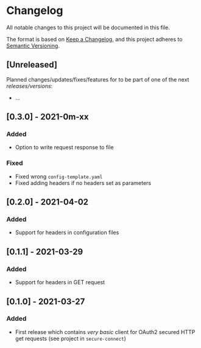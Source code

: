 # Changelog
All notable changes to this project will be documented in this file.

The format is based on [Keep a Changelog](https://keepachangelog.com/en/1.0.0/),
and this project adheres to [Semantic Versioning](https://semver.org/spec/v2.0.0.html).

## [Unreleased]
Planned changes/updates/fixes/features for to be part of one of the next _releases/versions_:
  * ...

## [0.3.0] - 2021-0m-xx
### Added
  * Option to write request response to file

### Fixed
  * Fixed wrong `config-template.yaml`  
  * Fixed adding headers if no headers set as parameters

## [0.2.0] - 2021-04-02
### Added
  * Support for headers in configuration files

## [0.1.1] - 2021-03-29
### Added
  * Support for headers in GET request

## [0.1.0] - 2021-03-27
### Added
  * First release which contains _very basic_ client for OAuth2 secured HTTP get requests (see project in `secure-connect`)

<!--### Added => for new features.-->
<!--### Changed => for changes in existing functionality.-->
<!--### Deprecated => for soon-to-be removed features.-->
<!--### Removed => for now removed features.-->
<!--### Fixed => for any bug fixes.-->
<!--### Security => in case of vulnerabilities.-->